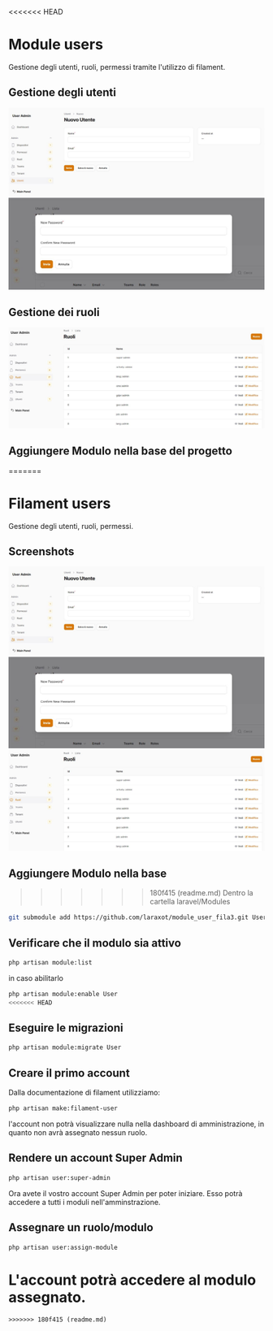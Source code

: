 <<<<<<< HEAD
# Module users
Gestione degli utenti, ruoli, permessi tramite l'utilizzo di filament.

## Gestione degli utenti

![create_user](create_user.jpg)
![set_password](set_password.jpg)

## Gestione dei ruoli
![roles list](roles_list.jpg)

## Aggiungere Modulo nella base del progetto
=======
# Filament users
Gestione degli utenti, ruoli, permessi.

## Screenshots

![create_user](Resources\img\readme\create_user.jpg)
![set_password](Resources\img\readme\set_password.jpg)
![roles list](Resources\img\readme\roles_list.jpg)

## Aggiungere Modulo nella base
>>>>>>> 180f415 (readme.md)
Dentro la cartella laravel/Modules

```bash
git submodule add https://github.com/laraxot/module_user_fila3.git User
```

## Verificare che il modulo sia attivo
```bash
php artisan module:list
```
in caso abilitarlo
```bash
php artisan module:enable User
<<<<<<< HEAD
```

## Eseguire le migrazioni
```bash
php artisan module:migrate User
```

## Creare il primo account
Dalla documentazione di filament utilizziamo:
```bash
php artisan make:filament-user
```
l'account non potrà visualizzare nulla nella dashboard di amministrazione, in quanto non avrà assegnato nessun ruolo.

## Rendere un account Super Admin
```bash
php artisan user:super-admin
```
Ora avete il vostro account Super Admin per poter iniziare.
Esso potrà accedere a tutti i moduli nell'amminstrazione.

## Assegnare un ruolo/modulo
```bash
php artisan user:assign-module
```
L'account potrà accedere al modulo assegnato.
=======
```
>>>>>>> 180f415 (readme.md)
